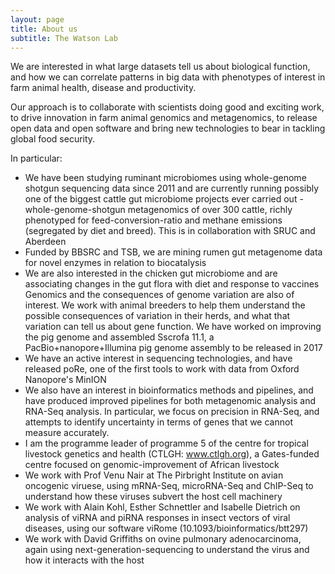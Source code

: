 ```yaml
---
layout: page
title: About us
subtitle: The Watson Lab
---
```


We are interested in what large datasets tell us about biological function, and how we can correlate patterns in big data with phenotypes of interest in farm animal health, disease and productivity.

Our approach is to collaborate with scientists doing good and exciting work, to drive innovation in farm animal genomics and metagenomics, to release open data and open software and bring new technologies to bear in tackling global food security.

In particular:

* We have been studying ruminant microbiomes using whole-genome shotgun sequencing data since 2011 and are currently running possibly one of the biggest cattle gut microbiome projects ever carried out - whole-genome-shotgun metagenomics of over 300 cattle, richly phenotyped for feed-conversion-ratio and methane emissions (segregated by diet and breed).  This is in collaboration with SRUC and Aberdeen
* Funded by BBSRC and TSB, we are mining rumen gut metagenome data for novel enzymes in relation to biocatalysis
* We are also interested in the chicken gut microbiome and are associating changes in the gut flora with diet and response to vaccines
Genomics and the consequences of genome variation are also of interest.  We work with animal breeders to help them understand the possible consequences of variation in their herds, and what that variation can tell us about gene function.  We have worked on improving the pig genome and assembled Sscrofa 11.1, a PacBio+nanopore+Illumina pig genome assembly to be released in 2017
* We have an active interest in sequencing technologies, and have released poRe, one of the first tools to work with data from Oxford Nanopore's MinION
* We also have an interest in bioinformatics methods and pipelines, and have produced improved pipelines for both metagenomic analysis and RNA-Seq analysis.  In particular, we focus on precision in RNA-Seq, and attempts to identify uncertainty in terms of genes that we cannot measure accurately.
* I am the programme leader of programme 5 of the centre for tropical livestock genetics and health (CTLGH: www.ctlgh.org), a Gates-funded centre focused on genomic-improvement of African livestock
* We work with Prof Venu Nair at The Pirbright Institute on avian oncogenic viruese, using mRNA-Seq, microRNA-Seq and ChIP-Seq to understand how these viruses subvert the host cell machinery
* We work with Alain Kohl, Esther Schnettler and Isabelle Dietrich on analysis of viRNA and piRNA responses in insect vectors of viral diseases, using our software viRome (10.1093/bioinformatics/btt297)
* We work with David Griffiths on ovine pulmonary adenocarcinoma, again using next-generation-sequencing to understand the virus and how it interacts with the host

